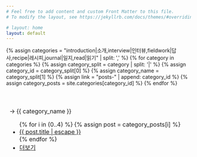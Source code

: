 ```yaml
---
# Feel free to add content and custom Front Matter to this file.
# To modify the layout, see https://jekyllrb.com/docs/themes/#overriding-theme-defaults

# layout: home
layout: default
---
```


<table>
  <tr>
    <td style="border: 1px solid transparent;">
      <p></p>
      <p></p>
    </td>
  </tr>
  {% assign categories = "introduction|소개,interview|인터뷰,fieldwork|답사,recipe|레시피,journal|일지,read|읽기" | split: ',' %}
  {% for category in categories %}
    {% assign category_split = category | split: '|' %}
    {% assign category_id = category_split[0] %}
    {% assign category_name = category_split[1] %}
    {% assign link = "posts-" | append: category_id %}
    {% assign category_posts = site.categories[category_id] %}
    <tr>
      <td style="border: 1px solid transparent;">
        <p>→ {{ category_name }}</p>
        <ul>
          {% for i in (0..4) %}
          {% assign post = category_posts[i] %}
          <li class="post-list-item-index">
            <a href="{{ post.url | relative_url }}">
              {{ post.title | escape }}
            </a>
          </li>
          {% endfor %}
          <li class="post-list-item-more">
            <a href="{{ link }}">더보기</a>
          </li>
        </ul>
      </td>
    </tr>
  {% endfor %}
</table>